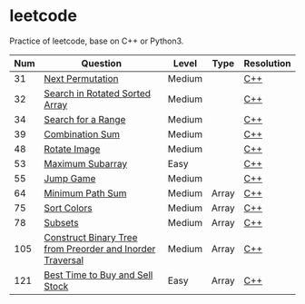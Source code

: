 # leetcode

Practice of leetcode, base on C++ or Python3.



| Num  | Question                                                     | Level  | Type  | Resolution                                                   |
| ---- | ------------------------------------------------------------ | ------ | ----- | ------------------------------------------------------------ |
| 31   | [Next Permutation](https://leetcode.com/problems/next-permutation/description/) | Medium |       | [C++](https://github.com/shlinym/leetcode/blob/master/C%2B%2B/next_permutation.cpp) |
| 32   | [Search in Rotated Sorted Array](https://leetcode.com/problems/search-in-rotated-sorted-array/description/) | Medium |       | [C++](https://github.com/shlinym/leetcode/blob/master/C%2B%2B/search_in_rotated_sorted_array.cpp) |
| 34   | [Search for a Range](https://leetcode.com/problems/search-for-a-range/description/) | Medium |       | [C++](https://github.com/shlinym/leetcode/blob/master/C%2B%2B/search_for_a_range.cpp) |
| 39   | [Combination Sum](https://leetcode.com/problems/combination-sum/description/) | Medium |       | [C++](https://github.com/shlinym/leetcode/blob/master/C%2B%2B/combination_sum.cpp) |
| 48   | [Rotate Image](https://leetcode.com/problems/rotate-image/description/) | Medium |       | [C++](https://github.com/shlinym/leetcode/blob/master/C%2B%2B/rotate_image.cpp) |
| 53   | [Maximum Subarray](https://leetcode.com/problems/maximum-subarray/description/) | Easy   |       | [C++](https://github.com/shlinym/leetcode/blob/master/C%2B%2B/maximum_subarray.cpp) |
| 55   | [Jump Game](https://leetcode.com/problems/jump-game/description/) | Medium |       | [C++](https://github.com/shlinym/leetcode/blob/master/C%2B%2B/jump_game.cpp) |
| 64   | [Minimum Path Sum](https://leetcode.com/problems/minimum-path-sum) | Medium | Array | [C++](https://github.com/shlinym/leetcode/blob/master/C%2B%2B/minimum_path_sum.cpp) |
| 75   | [Sort Colors](https://leetcode.com/problems/sort-colors/)    | Medium | Array | [C++](https://github.com/shlinym/leetcode/blob/master/C%2B%2B/sort_colors.cpp) |
| 78   | [Subsets](https://leetcode.com/problems/subsets/)            | Medium | Array | [C++](https://github.com/shlinym/leetcode/blob/master/C%2B%2B/subsets.cpp) |
| 105  | [Construct Binary Tree from Preorder and Inorder Traversal](https://leetcode.com/problems/construct-binary-tree-from-preorder-and-inorder-traversal/) | Medium | Array | [C++](https://github.com/shlinym/leetcode/blob/master/C%2B%2B/105-construct_binary_tree_from_preorder_and_inorder_traversal.cpp) |
| 121  | [Best Time to Buy and Sell Stock](https://leetcode.com/problems/best-time-to-buy-and-sell-stock/) | Easy   | Array | [C++](https://github.com/shlinym/leetcode)                   |



